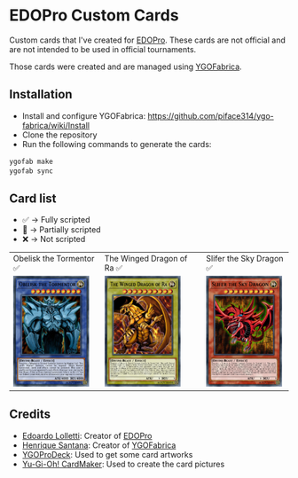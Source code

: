 # EDOPro Custom Cards

Custom cards that I've created for [EDOPro](edopro). These cards are not official and are not intended to be used in official tournaments.

Those cards were created and are managed using [YGOFabrica](ygofabrica).

## Installation

* Install and configure YGOFabrica: https://github.com/piface314/ygo-fabrica/wiki/Install
* Clone the repository
* Run the following commands to generate the cards:

```sh
ygofab make
ygofab sync
```

## Card list

* :white_check_mark: -> Fully scripted
* :large_orange_diamond: -> Partially scripted
* :x: -> Not scripted

| | | |
|-----------------------|-------------------------|-----------------------|
| Obelisk the Tormentor :white_check_mark: | The Winged Dragon of Ra :white_check_mark: | Slifer the Sky Dragon :white_check_mark: |
| <img src="pics/regular/102345678.jpg" height="200" /> | <img src="pics/regular/102345680.jpg" height="200" /> | <img src="pics/regular/102345679.jpg" height="200" /> |

## Credits

* [Edoardo Lolletti](edo9300): Creator of [EDOPro](edopro)
* [Henrique Santana](piface314): Creator of [YGOFabrica](ygofabrica)
* [YGOProDeck](ygoprodeck): Used to get some card artworks
* [Yu-Gi-Oh! CardMaker](ygocardmaker): Used to create the card pictures

[edopro]: https://github.com/edo9300/edopro
[edo9300]: https://github.com/edo9300
[piface314]: https://github.com/piface314
[ygofabrica]: https://github.com/piface314/ygo-fabrica
[ygoprodeck]: https://ygoprodeck.com/
[ygocardmaker]: https://www.cardmaker.net/yugioh/
